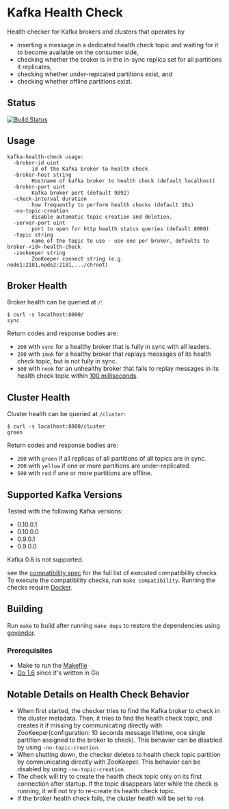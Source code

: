 # Kafka Health Check

Health checker for Kafka brokers and clusters that operates by

* inserting a message in a dedicated health check topic and waiting for it to
become available on the consumer side,
* checking whether the broker is in the in-sync replica set for all partitions it replicates,
* checking whether under-repicated partitions exist, and
* checking whether offline partitions exist.

## Status
[![Build Status](https://travis-ci.org/andreas-schroeder/kafka-health-check.svg?branch=master)](https://travis-ci.org/andreas-schroeder/kafka-health-check)

## Usage

```
kafka-health-check usage:
  -broker-id uint
    	id of the Kafka broker to health check
  -broker-host string
        Hostname of kafka broker to health check (default localhost)
  -broker-port uint
    	Kafka broker port (default 9092)
  -check-interval duration
    	how frequently to perform health checks (default 10s)
  -no-topic-creation
    	disable automatic topic creation and deletion.
  -server-port uint
    	port to open for http health status queries (default 8000)
  -topic string
    	name of the topic to use - use one per broker, defaults to broker-<id>-health-check
  -zookeeper string
    	ZooKeeper connect string (e.g. node1:2181,node2:2181,.../chroot)
```

## Broker Health

Broker health can be queried at `/`:

```
$ curl -s localhost:8000/
sync
```

Return codes and response bodies are:
* `200` with `sync` for a healthy broker that is fully in sync with all leaders.
* `200` with `imok` for a healthy broker that replays messages of its health
                    check topic, but is not fully in sync.
* `500` with `nook` for an unhealthy broker that fails to replay messages in its health
  check topic within [100 milliseconds](./main.go#L42).

## Cluster Health

Cluster health can be queried at `/cluster`:

```
$ curl -s localhost:8000/cluster
green
```

Return codes and response bodies are:
* `200` with `green`  if all replicas of all partitions of all topics are in sync.
* `200` with `yellow` if one or more partitions are under-replicated.
* `500` with `red` if one or more partitions are offline.

## Supported Kafka Versions

Tested with the following Kafka versions:

* 0.10.0.1
* 0.10.0.0
* 0.9.0.1
* 0.9.0.0

Kafka 0.8 is not supported.

see the [compatibility spec](./compatibility/spec.yaml) for the full list of executed compatibility checks.
To execute the compatibility checks, run `make compatibility`. Running the checks require [Docker](https://www.docker.com/).

## Building

Run `make` to build after running `make deps` to restore the dependencies using [govendor](https://github.com/kardianos/govendor).

### Prerequisites

* Make to run the [Makefile](Makefile)
* [Go 1.6](https://golang.org/dl/) since it's written in Go


## Notable Details on Health Check Behavior

* When first started, the checker tries to find the Kafka broker to check in the cluster metadata. Then, it tries to
  find the health check topic, and creates it if missing by communicating directly with ZooKeeper(configuration:
  10 seconds message lifetime, one single partition assigned to the broker to check).
  This behavior can be disabled by using `-no-topic-creation`.
* When shutting down, the checker deletes to health check topic partition by communicating directly with ZooKeeper.
  This behavior can be disabled by using `-no-topic-creation`.
* The check will try to create the health check topic only on its first connection after startup. If the topic
  disappears later while the check is running, it will not try to re-create its health check topic.
* If the broker health check fails, the cluster health will be set to `red`.
